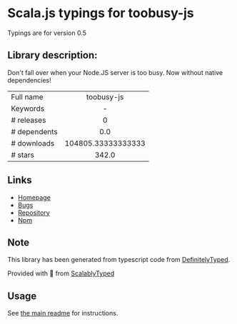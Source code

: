 
# Scala.js typings for toobusy-js

Typings are for version 0.5

## Library description:
Don't fall over when your Node.JS server is too busy. Now without native dependencies!

|                    |                 |
| ------------------ | :-------------: |
| Full name          | toobusy-js |
| Keywords           | - |
| # releases         | 0 |
| # dependents       | 0.0 |
| # downloads        | 104805.33333333333 |
| # stars            | 342.0 |

## Links
- [Homepage](https://github.com/STRML/node-toobusy)
- [Bugs](https://github.com/strml/node-toobusy/issues)
- [Repository](https://github.com/strml/node-toobusy)
- [Npm](https://www.npmjs.com/package/toobusy-js)
    


## Note
This library has been generated from typescript code from [DefinitelyTyped](https://definitelytyped.org).

Provided with :purple_heart: from [ScalablyTyped](https://github.com/oyvindberg/ScalablyTyped)

## Usage
See [the main readme](../../readme.md) for instructions.



